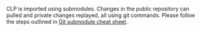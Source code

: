 CLP is imported using submodules. Changes in the public repository can pulled
and private changes replayed, all using git commands. Please follow the steps
outlined in [Git submodule
cheat sheet](Git-Submodule-cheatsheet#update-from-public-repository).
